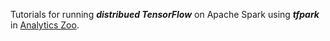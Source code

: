 Tutorials for running _**distribued TensorFlow**_ on Apache Spark using _**tfpark**_ in [Analytics Zoo](https://github.com/intel-analytics/analytics-zoo).
